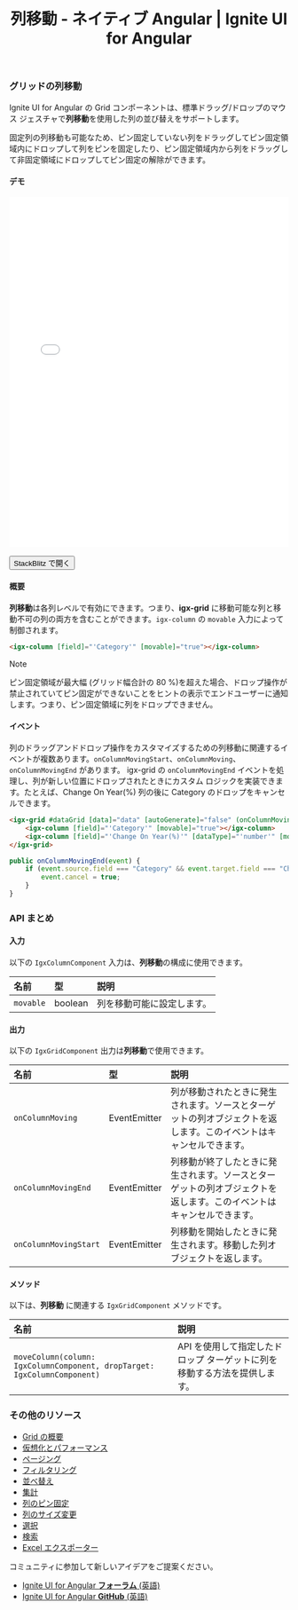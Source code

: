 ﻿---
title: 列移動 - ネイティブ Angular | Ignite UI for Angular
_description: 列移動機能は、標準ドラッグ/ドロップ マウス ジェスチャでインタラクティブに列を並べ替えます。
_keywords: Ignite UI for Angular, UI コントロール, Angular ウィジェット, web ウィジェット, UI ウィジェット, Angular, ネイティブ Angular コンポーネント スイート, ネイティブ Angular コントロール, ネイティブ Angular コンポーネント ライブラリ, Angular Data Grid コンポーネント, Angular Data Grid コントロール, ネイティブ Angular コンポーネント, Angular Grid コンポーネント, Angular Grid コントロール, Angular 高いパフォーマンス Grid, 列のサイズ変更, 遅延列サイズ変更, グリッド列のサイズ変更, Angular Grid 列のサイズ変更, Angular 列
_language: ja
---

### グリッドの列移動

Ignite UI for Angular の Grid コンポーネントは、標準ドラッグ/ドロップのマウス ジェスチャで**列移動**を使用した列の並び替えをサポートします。

固定列の列移動も可能なため、ピン固定していない列をドラッグしてピン固定領域内にドロップして列をピンを固定したり、ピン固定領域内から列をドラッグして非固定領域にドロップしてピン固定の解除ができます。

#### デモ

<div class="sample-container loading" style="height:630px">
    <iframe id="column-moving-sample-iframe" src='{environment:demosBaseUrl}/grid-moving-sample' width="100%" height="100%" seamless frameBorder="0" onload="onSampleIframeContentLoaded(this);"></iframe>
</div>
<br/>
<div>
<button data-localize="stackblitz" class="stackblitz-btn" data-iframe-id="column-moving-sample-iframe" data-demos-base-url="{environment:demosBaseUrl}">StackBlitz で開く</button>
</div>
<div class="divider--half"></div>

#### 概要
**列移動**は各列レベルで有効にできます。つまり、**igx-grid** に移動可能な列と移動不可の列の両方を含むことができます。`igx-column` の `movable` 入力によって制御されます。

```html
<igx-column [field]="'Category'" [movable]="true"></igx-column>
```
> [!NOTE]
> ピン固定領域が最大幅 (グリッド幅合計の 80 %)を超えた場合、ドロップ操作が禁止されていてピン固定ができないことをヒントの表示でエンドユーザーに通知します。つまり、ピン固定領域に列をドロップできません。

#### イベント
列のドラッグアンドドロップ操作をカスタマイズするための列移動に関連するイベントが複数あります。`onColumnMovingStart`、`onColumnMoving`、`onColumnMovingEnd` があります。
igx-grid の `onColumnMovingEnd` イベントを処理し、列が新しい位置にドロップされたときにカスタム ロジックを実装できます。たとえば、Change On Year(%) 列の後に Category のドロップをキャンセルできます。

```html
<igx-grid #dataGrid [data]="data" [autoGenerate]="false" (onColumnMovingEnd)="onColumnMovingEnd($event)">
    <igx-column [field]="'Category'" [movable]="true"></igx-column>
    <igx-column [field]="'Change On Year(%)'" [dataType]="'number'" [movable]="true" ></igx-column>
</igx-grid>
```

```typescript
public onColumnMovingEnd(event) {
    if (event.source.field === "Category" && event.target.field === "Change On Year(%)") {
        event.cancel = true;
    }
}
```

### API まとめ

#### 入力
以下の `IgxColumnComponent` 入力は、**列移動**の構成に使用できます。

| 名前 | 型 | 説明 |
| :--- | :--- | :--- |
|`movable`|boolean|列を移動可能に設定します。|

<div class="divider--half"></div>

#### 出力
以下の `IgxGridComponent` 出力は**列移動**で使用できます。

| 名前 | 型 | 説明 |
| :--- | :--- | :--- |
|`onColumnMoving`| EventEmitter |列が移動されたときに発生されます。ソースとターゲットの列オブジェクトを返します。このイベントはキャンセルできます。|
|`onColumnMovingEnd`| EventEmitter |列移動が終了したときに発生されます。ソースとターゲットの列オブジェクトを返します。このイベントはキャンセルできます。|
|`onColumnMovingStart`| EventEmitter |列移動を開始したときに発生されます。移動した列オブジェクトを返します。|

<div class="divider--half"></div>

#### メソッド
以下は、**列移動** に関連する `IgxGridComponent` メソッドです。

| 名前 | 説明 |
| :--- | :--- |
|`moveColumn(column: IgxColumnComponent, dropTarget: IgxColumnComponent)` | API を使用して指定したドロップ ターゲットに列を移動する方法を提供します。 |

<div class="divider--half"></div>

### その他のリソース
<div class="divider--half"></div>

* [Grid の概要](grid.md)
* [仮想化とパフォーマンス](grid_virtualization.md)
* [ページング](grid_paging.md)
* [フィルタリング](grid_filtering.md)
* [並べ替え](grid_sorting.md)
* [集計](grid_summaries.md)
* [列のピン固定](grid_column_pinning.md)
* [列のサイズ変更](grid_column_resizing.md)
* [選択](grid_selection.md)
* [検索](grid_search.md)
* [Excel エクスポーター](integration_excel.md)

<div class="divider--half"></div>
コミュニティに参加して新しいアイデアをご提案ください。

* [Ignite UI for Angular **フォーラム** (英語)](https://www.infragistics.com/community/forums/f/ignite-ui-for-angular)
* [Ignite UI for Angular **GitHub** (英語)](https://github.com/IgniteUI/igniteui-angular)
